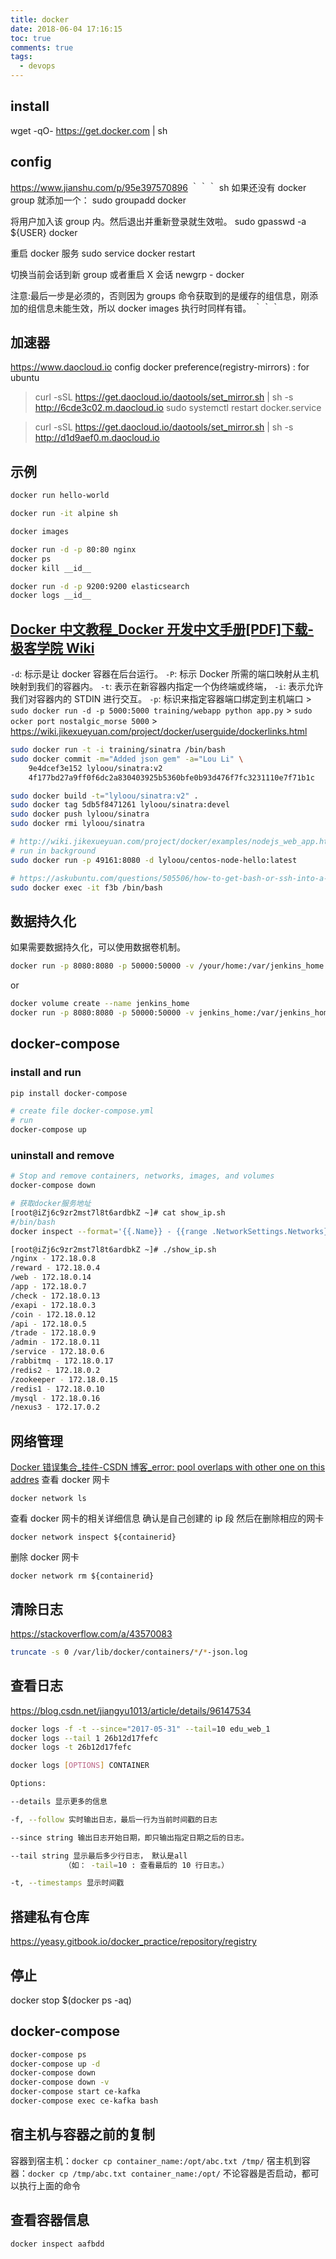 ```yaml
---
title: docker
date: 2018-06-04 17:16:15
toc: true
comments: true
tags:
  - devops
---
```


## install

wget -qO- https://get.docker.com | sh

## config

https://www.jianshu.com/p/95e397570896
｀｀｀ sh
如果还没有 docker group 就添加一个：
sudo groupadd docker

将用户加入该 group 内。然后退出并重新登录就生效啦。
sudo gpasswd -a \${USER} docker

重启 docker 服务
sudo service docker restart

切换当前会话到新 group 或者重启 X 会话
newgrp - docker

注意:最后一步是必须的，否则因为 groups 命令获取到的是缓存的组信息，刚添加的组信息未能生效，所以 docker images 执行时同样有错。
｀｀｀

## 加速器

https://www.daocloud.io
config docker preference(registry-mirrors) :
for ubuntu

> curl -sSL https://get.daocloud.io/daotools/set_mirror.sh | sh -s http://6cde3c02.m.daocloud.io
> sudo systemctl restart docker.service

> curl -sSL https://get.daocloud.io/daotools/set_mirror.sh | sh -s http://d1d9aef0.m.daocloud.io

## 示例

```sh
docker run hello-world

docker run -it alpine sh

docker images

docker run -d -p 80:80 nginx
docker ps
docker kill __id__

docker run -d -p 9200:9200 elasticsearch
docker logs __id__
```

## [Docker 中文教程\_Docker 开发中文手册[PDF]下载-极客学院 Wiki](http://wiki.jikexueyuan.com/project/docker/)

`-d`: 标示是让 docker 容器在后台运行。
`-P`: 标示 Docker 所需的端口映射从主机映射到我们的容器内。
`-t`: 表示在新容器内指定一个伪终端或终端，
`-i`: 表示允许我们对容器内的 STDIN 进行交互。
`-p`: 标识来指定容器端口绑定到主机端口 > `sudo docker run -d -p 5000:5000 training/webapp python app.py` > `sudo ocker port nostalgic_morse 5000` > https://wiki.jikexueyuan.com/project/docker/userguide/dockerlinks.html

```sh
sudo docker run -t -i training/sinatra /bin/bash
sudo docker commit -m="Added json gem" -a="Lou Li" \
    9e4dcef3e152 lyloou/sinatra:v2
    4f177bd27a9ff0f6dc2a830403925b5360bfe0b93d476f7fc3231110e7f71b1c
```

```sh
sudo docker build -t="lyloou/sinatra:v2" .
sudo docker tag 5db5f8471261 lyloou/sinatra:devel
sudo docker push lyloou/sinatra
sudo docker rmi lyloou/sinatra
```

```sh
# http://wiki.jikexueyuan.com/project/docker/examples/nodejs_web_app.html
# run in background
sudo docker run -p 49161:8080 -d lyloou/centos-node-hello:latest

# https://askubuntu.com/questions/505506/how-to-get-bash-or-ssh-into-a-running-container-in-background-mode
sudo docker exec -it f3b /bin/bash
```

## 数据持久化

如果需要数据持久化，可以使用数据卷机制。

```sh
docker run -p 8080:8080 -p 50000:50000 -v /your/home:/var/jenkins_home jenkins
```

or

```sh
docker volume create --name jenkins_home
docker run -p 8080:8080 -p 50000:50000 -v jenkins_home:/var/jenkins_home jenkins/jenkins:lts
```

## docker-compose

### install and run

```sh
pip install docker-compose

# create file docker-compose.yml
# run
docker-compose up
```

### uninstall and remove

```sh
# Stop and remove containers, networks, images, and volumes
docker-compose down
```

```sh
# 获取docker服务地址
[root@iZj6c9zr2mst7l8t6ardbkZ ~]# cat show_ip.sh
#/bin/bash
docker inspect --format='{{.Name}} - {{range .NetworkSettings.Networks}}{{.IPAddress}}{{end}}' $(docker ps -aq)

[root@iZj6c9zr2mst7l8t6ardbkZ ~]# ./show_ip.sh
/nginx - 172.18.0.8
/reward - 172.18.0.4
/web - 172.18.0.14
/app - 172.18.0.7
/check - 172.18.0.13
/exapi - 172.18.0.3
/coin - 172.18.0.12
/api - 172.18.0.5
/trade - 172.18.0.9
/admin - 172.18.0.11
/service - 172.18.0.6
/rabbitmq - 172.18.0.17
/redis2 - 172.18.0.2
/zookeeper - 172.18.0.15
/redis1 - 172.18.0.10
/mysql - 172.18.0.16
/nexus3 - 172.17.0.2
```

## 网络管理

[Docker 错误集合\_挂件-CSDN 博客\_error: pool overlaps with other one on this addres](https://blog.csdn.net/benpaodelulu_guajian/article/details/90546129)
查看 docker 网卡

```
docker network ls
```

查看 docker 网卡的相关详细信息 确认是自己创建的 ip 段 然后在删除相应的网卡

```
docker network inspect ${containerid}
```

删除 docker 网卡

```
docker network rm ${containerid}
```

## 清除日志

https://stackoverflow.com/a/43570083

```sh
truncate -s 0 /var/lib/docker/containers/*/*-json.log
```

## 查看日志

https://blog.csdn.net/jiangyu1013/article/details/96147534

```sh
docker logs -f -t --since="2017-05-31" --tail=10 edu_web_1
docker logs --tail 1 26b12d17fefc
docker logs -t 26b12d17fefc

docker logs [OPTIONS] CONTAINER

Options:

--details 显示更多的信息

-f, --follow 实时输出日志，最后一行为当前时间戳的日志

--since string 输出日志开始日期，即只输出指定日期之后的日志。

--tail string 显示最后多少行日志， 默认是all
            （如： -tail=10 : 查看最后的 10 行日志。）

-t, --timestamps 显示时间戳

```

## 搭建私有仓库

https://yeasy.gitbook.io/docker_practice/repository/registry

## 停止

docker stop \$(docker ps -aq)

## docker-compose

```sh
docker-compose ps
docker-compose up -d
docker-compose down
docker-compose down -v
docker-compose start ce-kafka
docker-compose exec ce-kafka bash
```

## 宿主机与容器之前的复制

容器到宿主机：`docker cp container_name:/opt/abc.txt /tmp/`
宿主机到容器：`docker cp /tmp/abc.txt container_name:/opt/`
不论容器是否启动，都可以执行上面的命令

## 查看容器信息

```
docker inspect aafbdd
```